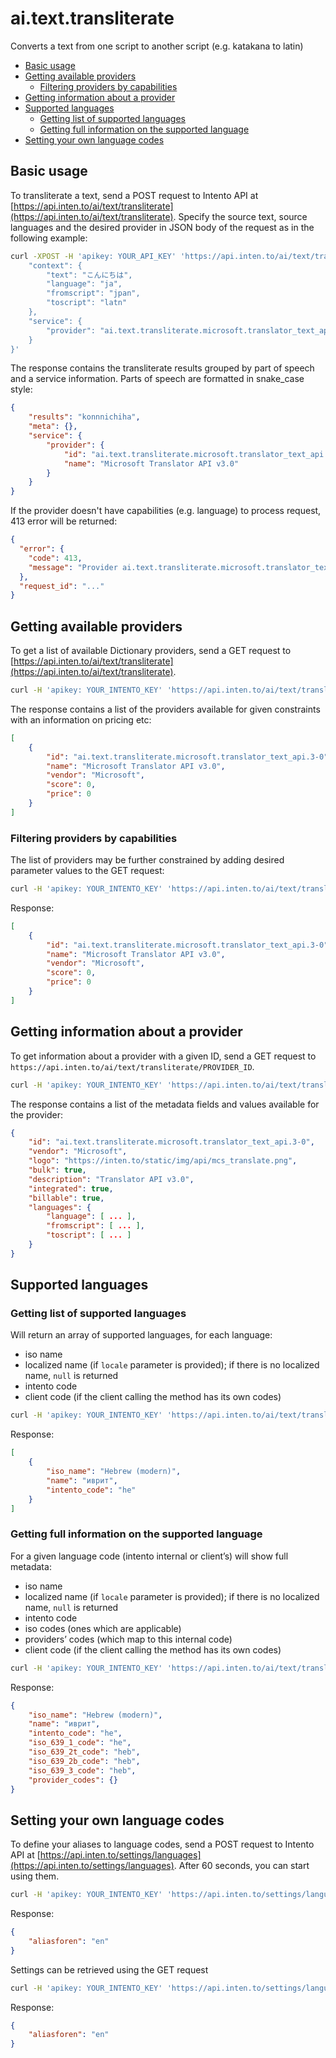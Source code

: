 # ai.text.transliterate

Converts a text from one script to another script (e.g. katakana to latin)

<!-- TOC depthFrom:2 -->

- [Basic usage](#basic-usage)
- [Getting available providers](#getting-available-providers)
    - [Filtering providers by capabilities](#filtering-providers-by-capabilities)
- [Getting information about a provider](#getting-information-about-a-provider)
- [Supported languages](#supported-languages)
    - [Getting list of supported languages](#getting-list-of-supported-languages)
    - [Getting full information on the supported language](#getting-full-information-on-the-supported-language)
- [Setting your own language codes](#setting-your-own-language-codes)

<!-- /TOC -->

## Basic usage

To transliterate a text, send a POST request to Intento API at [https://api.inten.to/ai/text/transliterate](https://api.inten.to/ai/text/transliterate). Specify the source text, source languages and the desired provider in JSON body of the request as in the following example:

```sh
curl -XPOST -H 'apikey: YOUR_API_KEY' 'https://api.inten.to/ai/text/transliterate' -d '{
    "context": {
        "text": "こんにちは",
        "language": "ja",
        "fromscript": "jpan",
        "toscript": "latn"
    },
    "service": {
        "provider": "ai.text.transliterate.microsoft.translator_text_api.3-0"
    }
}'
```

The response contains the transliterate results grouped by part of speech and a service information. Parts of speech are formatted in snake_case style:

```json
{
    "results": "konnnichiha",
    "meta": {},
    "service": {
        "provider": {
            "id": "ai.text.transliterate.microsoft.translator_text_api.3-0",
            "name": "Microsoft Translator API v3.0"
        }
    }
}
```

If the provider doesn't have capabilities (e.g. language) to process request, 413 error will be returned:

```json
{
  "error": {
    "code": 413,
    "message": "Provider ai.text.transliterate.microsoft.translator_text_api.3-0 constraint(s) violated: fromscript (Specifies the script used by the input text.), language (Specifies the language of the text to convert from one script to another.), toscript (Specifies the output script.)"
  },
  "request_id": "..."
}
```

## Getting available providers

To get a list of available Dictionary providers, send a GET request to [https://api.inten.to/ai/text/transliterate](https://api.inten.to/ai/text/transliterate).

```sh
curl -H 'apikey: YOUR_INTENTO_KEY' 'https://api.inten.to/ai/text/transliterate'
```

The response contains a list of the providers available for given constraints with an information on pricing etc:

```json
[
    {
        "id": "ai.text.transliterate.microsoft.translator_text_api.3-0",
        "name": "Microsoft Translator API v3.0",
        "vendor": "Microsoft",
        "score": 0,
        "price": 0
    }
]
```

### Filtering providers by capabilities

The list of providers may be further constrained by adding desired parameter values to the GET request:

```sh
curl -H 'apikey: YOUR_INTENTO_KEY' 'https://api.inten.to/ai/text/transliterate?fromscript=arab'
```

Response:

```json
[
    {
        "id": "ai.text.transliterate.microsoft.translator_text_api.3-0",
        "name": "Microsoft Translator API v3.0",
        "vendor": "Microsoft",
        "score": 0,
        "price": 0
    }
]
```

## Getting information about a provider

To get information about a provider with a given ID, send a GET request to `https://api.inten.to/ai/text/transliterate/PROVIDER_ID`.

```sh
curl -H 'apikey: YOUR_INTENTO_KEY' 'https://api.inten.to/ai/text/transliterate/ai.text.transliterate.microsoft.translator_text_api.3-0'
```

The response contains a list of the metadata fields and values available for the provider:

```json
{
    "id": "ai.text.transliterate.microsoft.translator_text_api.3-0",
    "vendor": "Microsoft",
    "logo": "https://inten.to/static/img/api/mcs_translate.png",
    "bulk": true,
    "description": "Translator API v3.0",
    "integrated": true,
    "billable": true,
    "languages": {
        "language": [ ... ],
        "fromscript": [ ... ],
        "toscript": [ ... ]
    }
}
```

## Supported languages

### Getting list of supported languages

Will return an array of supported languages, for each language:

- iso name
- localized name (if `locale` parameter is provided); if there is no localized name, `null` is returned
- intento code
- client code (if the client calling the method has its own codes)

```sh
curl -H 'apikey: YOUR_INTENTO_KEY' 'https://api.inten.to/ai/text/transliterate/languages?locale=ru'
```

Response:

```json
[
    {
        "iso_name": "Hebrew (modern)",
        "name": "иврит",
        "intento_code": "he"
    }
]
```

### Getting full information on the supported language

For a given language code (intento internal or client’s) will show full metadata:

- iso name
- localized name (if `locale` parameter is provided); if there is no localized name, `null` is returned
- intento code
- iso codes (ones which are applicable)
- providers’ codes (which map to this internal code)
- client code (if the client calling the method has its own codes)

```sh
curl -H 'apikey: YOUR_INTENTO_KEY' 'https://api.inten.to/ai/text/transliterate/languages/he?locale=ru'
```

Response:

```json
{
    "iso_name": "Hebrew (modern)",
    "name": "иврит",
    "intento_code": "he",
    "iso_639_1_code": "he",
    "iso_639_2t_code": "heb",
    "iso_639_2b_code": "heb",
    "iso_639_3_code": "heb",
    "provider_codes": {}
}
```

## Setting your own language codes

To define your aliases to language codes, send a POST request to Intento API at [https://api.inten.to/settings/languages](https://api.inten.to/settings/languages). After 60 seconds, you can start using them.

```sh
curl -H 'apikey: YOUR_INTENTO_KEY' 'https://api.inten.to/settings/languages' --data '{"aliasforen":"en"}'
```

Response:

```json
{
    "aliasforen": "en"
}
```

Settings can be retrieved using the GET request

```sh
curl -H 'apikey: YOUR_INTENTO_KEY' 'https://api.inten.to/settings/languages'
```

Response:

```json
{
    "aliasforen": "en"
}
```
